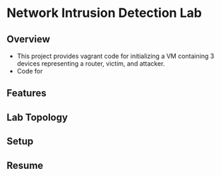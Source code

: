 # Network Intrusion Detection Lab

## Overview
- This project provides vagrant code for initializing a VM containing 3 devices representing a router, victim, and attacker. 
- Code for 

## Features

## Lab Topology

## Setup

## Resume